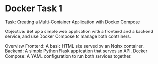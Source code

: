 # Docker Task 1
Task: Creating a Multi-Container Application with Docker Compose

Objective: Set up a simple web application with a frontend and a backend service, and use Docker Compose to manage both containers.

Overview
Frontend: A basic HTML site served by an Nginx container.
Backend: A simple Python Flask application that serves an API.
Docker Compose: A YAML configuration to run both services together.
